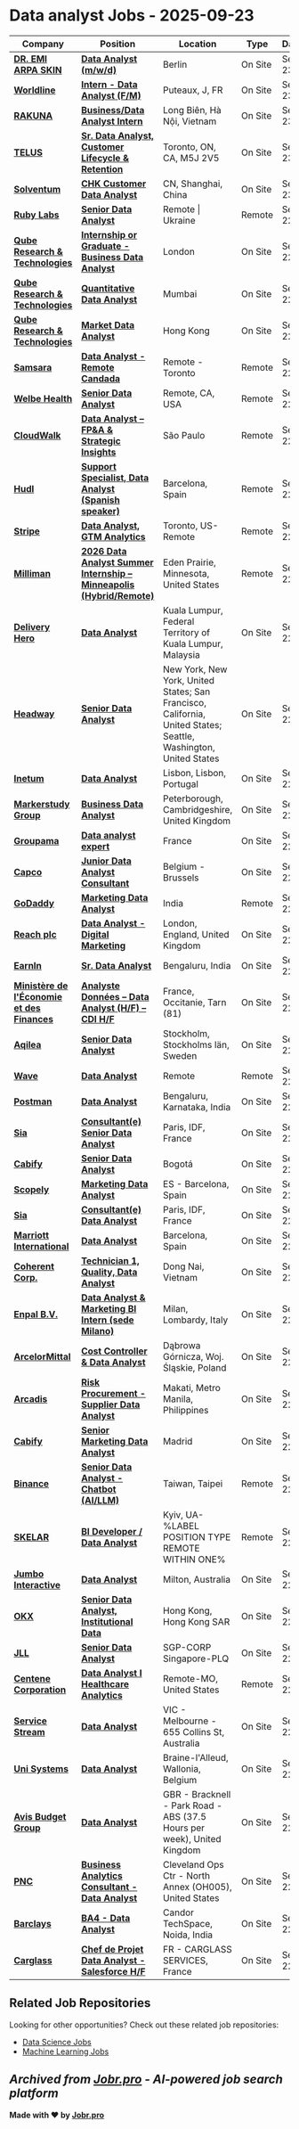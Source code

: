 # Data analyst Jobs - 2025-09-23

| Company | Position | Location | Type | Date |
| ------- | -------- | -------- | ---- | ------ |
| **[DR. EMI ARPA SKIN](https://dr-emiskin.de/)** | **[Data Analyst (m/w/d)](https://dr-emi.jobs.personio.de/job/1975472)** | Berlin | On Site | Sep 23 |
| **[Worldline](https://www.worldline.com)** | **[Intern - Data Analyst (F/M)](https://jobs.worldline.com/job/Puteaux-Intern-Data-Analyst-%28FM%29-J/1327460957/)** | Puteaux, J, FR | On Site | Sep 23 |
| **[RAKUNA](https://www.rakuna.co)** | **[Business/Data Analyst Intern](https://jobs.smartrecruiters.com/RAKUNA1/744000083379385-business-data-analyst-intern)** | Long Biên, Hà Nội, Vietnam | On Site | Sep 23 |
| **[TELUS](https://www.telus.com)** | **[Sr. Data Analyst, Customer Lifecycle & Retention](https://careers.telus.com/job/Toronto-Sr_-Data-Analyst%2C-Customer-Lifecycle-&-Retention-ON-M5J-2V5/593334617/)** | Toronto, ON, CA, M5J 2V5 | On Site | Sep 23 |
| **[Solventum](https://www.solventum.com/)** | **[CHK Customer Data Analyst](https://healthcare.wd1.myworkdayjobs.com/en-US/Search/job/CN-Shanghai/CHK-Customer-Data-Analyst_R01124197)** | CN, Shanghai, China | On Site | Sep 23 |
| **[Ruby Labs](https://rubylabs.com/)** | **[Senior Data Analyst](https://jobs.ashbyhq.com/ruby-labs/c3439ef2-7690-413f-8894-df63a3649dd1)** | Remote \| Ukraine | Remote | Sep 22 |
| **[Qube Research & Technologies](https://www.qube-rt.com/)** | **[Internship or Graduate - Business Data Analyst](https://job-boards.greenhouse.io/quberesearchandtechnologies/jobs/8106023002)** | London | On Site | Sep 22 |
| **[Qube Research & Technologies](https://www.qube-rt.com/)** | **[Quantitative Data Analyst](https://job-boards.greenhouse.io/quberesearchandtechnologies/jobs/7111448002)** | Mumbai | On Site | Sep 22 |
| **[Qube Research & Technologies](https://www.qube-rt.com/)** | **[Market Data Analyst](https://job-boards.greenhouse.io/quberesearchandtechnologies/jobs/8119082002)** | Hong Kong | On Site | Sep 22 |
| **[Samsara](https://www.samsara.com/)** | **[Data Analyst - Remote Candada](https://www.samsara.com/company/careers/roles/7266675?gh_jid=7266675)** | Remote - Toronto | Remote | Sep 22 |
| **[Welbe Health](https://welbehealth.com/)** | **[Senior Data Analyst](https://job-boards.greenhouse.io/welbehealth/jobs/8143076002)** | Remote, CA, USA | Remote | Sep 22 |
| **[CloudWalk](https://www.cloudwalk.io/)** | **[Data Analyst – FP&A & Strategic Insights](https://jobs.lever.co/cloudwalk/927da1b7-f035-4633-b372-fa86593d6a2d)** | São Paulo | Remote | Sep 22 |
| **[Hudl](https://www.hudl.com/)** | **[Support Specialist, Data Analyst (Spanish speaker)](https://job-boards.greenhouse.io/hudl/jobs/7218800)** | Barcelona, Spain | Remote | Sep 22 |
| **[Stripe](https://stripe.com/en-ch)** | **[Data Analyst, GTM Analytics](https://stripe.com/jobs/search?gh_jid=7264869)** | Toronto, US-Remote | Remote | Sep 22 |
| **[Milliman](https://careers.milliman.com)** | **[2026 Data Analyst Summer Internship – Minneapolis (Hybrid/Remote)](https://recruiting2.ultipro.com/MIL1017/JobBoard/f54234e9-dfde-b183-fd20-4fbdb19cba7a/OpportunityDetail?opportunityId=ed250ce1-539f-44fd-b41a-6a5bd739a8e2)** | Eden Prairie, Minnesota, United States | Remote | Sep 22 |
| **[Delivery Hero](https://www.deliveryhero.com)** | **[Data Analyst](https://jobs.smartrecruiters.com/DeliveryHero/744000083271306-data-analyst)** | Kuala Lumpur, Federal Territory of Kuala Lumpur, Malaysia | On Site | Sep 22 |
| **[Headway](https://headway.co/)** | **[Senior Data Analyst](https://job-boards.greenhouse.io/headway/jobs/5475930004)** | New York, New York, United States; San Francisco, California, United States; Seattle, Washington, United States | On Site | Sep 22 |
| **[Inetum](https://www.inetum.com)** | **[Data Analyst](https://jobs.smartrecruiters.com/Inetum2/744000083262909-data-analyst)** | Lisbon, Lisbon, Portugal | On Site | Sep 22 |
| **[Markerstudy Group](https://www.markerstudy.com/)** | **[Business Data Analyst](https://markerstudygroup.talosats-careers.com/job/770177)** | Peterborough, Cambridgeshire, United Kingdom | On Site | Sep 22 |
| **[Groupama](https://www.groupama.com/)** | **[Data analyst expert](https://offres.groupama-gan-recrute.com/Pages/Offre/detailoffre.aspx?idOffre=56906&idOrigine=478&LCID=1036&offerReference=2024-56906)** | France | On Site | Sep 22 |
| **[Capco](https://www.capco.com/)** | **[Junior Data Analyst Consultant](https://job-boards.greenhouse.io/capco/jobs/7267941)** | Belgium - Brussels | On Site | Sep 22 |
| **[GoDaddy](https://godaddy.com)** | **[Marketing Data Analyst](https://careers.godaddy/jobs?gh_jid=6232944003)** | India | Remote | Sep 22 |
| **[Reach plc](https://www.reachplc.com)** | **[Data Analyst - Digital Marketing](https://jobs.smartrecruiters.com/ReachPlc/744000083249372-data-analyst-digital-marketing)** | London, England, United Kingdom | On Site | Sep 22 |
| **[EarnIn](https://www.earnin.com/)** | **[Sr. Data Analyst](https://job-boards.greenhouse.io/earnin/jobs/7264395)** | Bengaluru, India | On Site | Sep 22 |
| **[Ministère de l'Économie et des Finances](https://www.economie.gouv.fr/)** | **[Analyste Données – Data Analyst (H/F) – CDI H/F](https://passerelles.economie.gouv.fr/Pages/Offre/detailoffre.aspx?idOffre=26224&idOrigine=502&LCID=1036)** | France, Occitanie, Tarn (81) | On Site | Sep 22 |
| **[Aqilea](https://aqilea.com/)** | **[Senior Data Analyst](https://jobs.smartrecruiters.com/SoltiaAB/744000083244068-senior-data-analyst)** | Stockholm, Stockholms län, Sweden | On Site | Sep 22 |
| **[Wave](https://www.wave.com/)** | **[Data Analyst](https://www.wave.com/en/careers/job/5650134004?gh_jid=5650134004)** | Remote | Remote | Sep 22 |
| **[Postman](https://www.postman.com/)** | **[Data Analyst](https://job-boards.greenhouse.io/postman/jobs/6645652003)** | Bengaluru, Karnataka, India | On Site | Sep 22 |
| **[Sia](https://www.sia-partners.com)** | **[Consultant(e) Senior Data Analyst](https://jobs.smartrecruiters.com/Sia/744000083202152-consultant-e-senior-data-analyst)** | Paris, IDF, France | On Site | Sep 22 |
| **[Cabify](https://www.cabify.com/)** | **[Senior Data Analyst](https://job-boards.greenhouse.io/cabify/jobs/8179147002)** | Bogotá | On Site | Sep 22 |
| **[Scopely](https://www.scopely.com/)** | **[Marketing Data Analyst](https://job-boards.greenhouse.io/scopely/jobs/4925419008)** | ES - Barcelona, Spain | On Site | Sep 22 |
| **[Sia](https://www.sia-partners.com)** | **[Consultant(e) Data Analyst](https://jobs.smartrecruiters.com/Sia/744000083203875-consultant-e-data-analyst)** | Paris, IDF, France | On Site | Sep 22 |
| **[Marriott International](https://www.marriott.com/)** | **[Data Analyst](https://ejwl.fa.us2.oraclecloud.com/hcmUI/CandidateExperience/en/sites/jobsearch/job/25153631)** | Barcelona, Spain | On Site | Sep 22 |
| **[Coherent Corp.](https://www.coherent.com/)** | **[Technician 1, Quality, Data Analyst](https://hcwp.fa.us2.oraclecloud.com/hcmUI/CandidateExperience/en/sites/jobsearch/job/2008061)** | Dong Nai, Vietnam | On Site | Sep 22 |
| **[Enpal B.V.](https://www.enpal.de)** | **[Data Analyst & Marketing BI Intern (sede Milano)](https://jobs.smartrecruiters.com/EnpalBV/744000083184105-data-analyst-marketing-bi-intern-sede-milano-)** | Milan, Lombardy, Italy | On Site | Sep 22 |
| **[ArcelorMittal](https://corporate.arcelormittal.com/)** | **[Cost Controller & Data Analyst](https://emfg.fa.em4.oraclecloud.com/hcmUI/CandidateExperience/en/sites/jobsearch/job/31575)** | Dąbrowa Górnicza, Woj. Śląskie, Poland | On Site | Sep 22 |
| **[Arcadis](https://www.arcadis.com/)** | **[Risk Procurement - Supplier Data Analyst](https://ebcs.fa.em2.oraclecloud.com/hcmUI/CandidateExperience/en/sites/jobsearch/job/34177)** | Makati, Metro Manila, Philippines | On Site | Sep 22 |
| **[Cabify](https://www.cabify.com/)** | **[Senior Marketing Data Analyst](https://job-boards.greenhouse.io/cabify/jobs/8179015002)** | Madrid | On Site | Sep 22 |
| **[Binance](https://www.binance.com/)** | **[Senior Data Analyst - Chatbot (AI/LLM)](https://jobs.lever.co/binance/928fafdf-2e8a-4f1f-b605-01b9a3b26665)** | Taiwan, Taipei | Remote | Sep 22 |
| **[SKELAR](https://www.skelar.tech)** | **[BI Developer / Data Analyst](https://skelar.breezy.hr/p/606a2466aa8b-bi-developer-data-analyst)** | Kyiv, UA-%LABEL POSITION TYPE REMOTE WITHIN ONE% | Remote | Sep 22 |
| **[Jumbo Interactive](https://www.jumbointeractive.com/)** | **[Data Analyst](https://careers.jumbointeractive.com/jobs/6483168-data-analyst)** | Milton, Australia | On Site | Sep 22 |
| **[OKX](https://www.okx.com/)** | **[Senior Data Analyst, Institutional Data](https://job-boards.greenhouse.io/okx/jobs/7450416003)** | Hong Kong, Hong Kong SAR | On Site | Sep 22 |
| **[JLL](https://www.jll.com/)** | **[Senior Data Analyst](https://jll.wd1.myworkdayjobs.com/en-US/jllcareers/job/Singapore/Senior-Support-Analyst_REQ446613)** | SGP-CORP Singapore-PLQ | On Site | Sep 22 |
| **[Centene Corporation](https://www.centene.com/)** | **[Data Analyst I Healthcare Analytics](https://centene.wd5.myworkdayjobs.com/en-US/Centene_External/job/Remote-MO/Data-Analyst-I--Healthcare-Analytics-_1579763)** | Remote-MO, United States | Remote | Sep 22 |
| **[Service Stream](https://www.servicestream.com.au/)** | **[Data Analyst](https://servicestream.wd3.myworkdayjobs.com/en-US/ServiceStream_Careers/job/VIC---Melbourne---655-Collins-St/Data-Analyst_JR-116230)** | VIC - Melbourne - 655 Collins St, Australia | On Site | Sep 22 |
| **[Uni Systems](https://www.unisystems.com)** | **[Data Analyst](https://apply.workable.com/j/D8536DDC40/apply)** | Braine-l'Alleud, Wallonia, Belgium | On Site | Sep 22 |
| **[Avis Budget Group](https://www.avisbudgetgroup.com/)** | **[Data Analyst](https://avisbudget.wd1.myworkdayjobs.com/en-US/ABG_Careers/job/Avis-Budget-House-HQ/Data-Analyst_R0179051)** | GBR - Bracknell - Park Road - ABS (37.5 Hours per week), United Kingdom | On Site | Sep 22 |
| **[PNC](https://www.pnc.com/)** | **[Business Analytics Consultant - Data Analyst](https://pnc.wd5.myworkdayjobs.com/en-US/External/job/OH---Cleveland/Business-Analytics-Consultant---Data-Analyst_R193404)** | Cleveland Ops Ctr - North Annex (OH005), United States | On Site | Sep 22 |
| **[Barclays](https://home.barclays/)** | **[BA4 - Data Analyst](https://barclays.wd3.myworkdayjobs.com/en-US/External_Career_Site_Barclays/job/Candor-TechSpace-Noida/AVP---Data-Analyst_JR-0000048423)** | Candor TechSpace, Noida, India | On Site | Sep 22 |
| **[Carglass](https://www.carglass.de/)** | **[Chef de Projet Data Analyst - Salesforce H/F](https://belron.wd3.myworkdayjobs.com/en-US/broadbean_external/job/COURBEVOIE/Chef-de-Projet-Data-Analyst---Salesforce-H-F_JR59469-2)** | FR - CARGLASS SERVICES, France | On Site | Sep 22 |

## Related Job Repositories

Looking for other opportunities? Check out these related job repositories:

- [Data Science Jobs](https://github.com/jobs-jobr-pro/Data-Science-Jobs)
- [Machine Learning Jobs](https://github.com/jobs-jobr-pro/Machine-Learning-Jobs)



*Archived from [Jobr.pro](https://jobr.pro?utm_source=github&utm_medium=repo&utm_campaign=github-data-analyst-jobs) - AI-powered job search platform*
---

**Made with ❤️ by [Jobr.pro](https://jobr.pro?utm_source=github&utm_medium=repo&utm_campaign=github-data-analyst-jobs)**